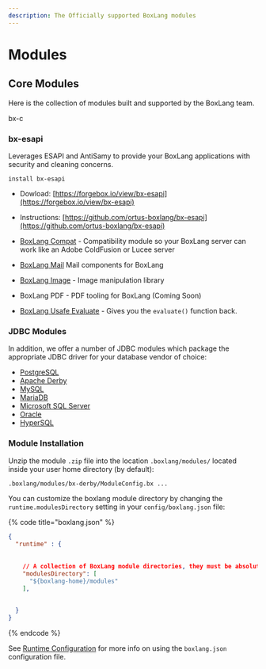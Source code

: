 ```yaml
---
description: The Officially supported BoxLang modules
---
```


# Modules

## Core Modules

Here is the collection of modules built and supported by the BoxLang team.

bx-c

### bx-esapi

Leverages ESAPI and AntiSamy to provide your BoxLang applications with security and cleaning concerns.

```
install bx-esapi
```

* Dowload: [https://forgebox.io/view/bx-esapi](https://forgebox.io/view/bx-esapi)
* Instructions: [https://github.com/ortus-boxlang/bx-esapi](https://github.com/ortus-boxlang/bx-esapi)





* [BoxLang Compat](https://forgebox.io/view/bx-compat) - Compatibility module so your BoxLang server can work like an Adobe ColdFusion or Lucee server
* [BoxLang Mail](https://forgebox.io/view/bx-mail) Mail components for BoxLang
* [BoxLang Image](https://forgebox.io/view/bx-image) - Image manipulation library
* BoxLang PDF - PDF tooling for BoxLang (Coming Soon)
* [BoxLang Usafe Evaluate](https://forgebox.io/view/bx-unsafe-evaluate) - Gives you the `evaluate()` function back.

### JDBC Modules

In addition, we offer a number of JDBC modules which package the appropriate JDBC driver for your database vendor of choice:

* [PostgreSQL](https://forgebox.io/view/bx-postgresql)
* [Apache Derby](https://forgebox.io/view/bx-derby)
* [MySQL](https://forgebox.io/view/bx-mysql)
* [MariaDB](https://forgebox.io/view/bx-mariadb)
* [Microsoft SQL Server](https://forgebox.io/view/bx-mssql)
* [Oracle](https://forgebox.io/view/bx-oracle)
* [HyperSQL](https://ortus-temp.s3.amazonaws.com/boxlang-modules/bx-hypersql/bx-hypersql-1.0.0.zip)

### Module Installation

Unzip the module `.zip` file into the location `.boxlang/modules/` located inside your user home directory (by default):

```bash
.boxlang/modules/bx-derby/ModuleConfig.bx ...
```

You can customize the boxlang module directory by changing the `runtime.modulesDirectory` setting in your `config/boxlang.json` file:

{% code title="boxlang.json" %}
```json
{
  "runtime" : {
    
    
    // A collection of BoxLang module directories, they must be absolute paths
    "modulesDirectory": [
      "${boxlang-home}/modules"
    ],
    
    
  }
}
```
{% endcode %}

See [Runtime Configuration](../configuration.md) for more info on using the `boxlang.json` configuration file.

